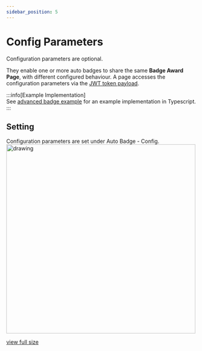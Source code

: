 ```yaml
---
sidebar_position: 5
---
```


# Config Parameters

Configuration parameters are optional.

They enable one or more auto badges to share the same **Badge Award Page**, with different configured behaviour. A page accesses the configuration parameters via the [JWT token payload](/docs/01-auto-badge-integration/04-API%20Calls/01_token.md).

:::info[Example Implementation]  
See [advanced badge example](https://github.com/neilck/aka-autobadge/tree/main/src/app/advanced) for an example implementation in Typescript.
:::

## Setting

Configuration parameters are set under Auto Badge - Config.
<img src="/img/badge-config-params.png" alt="drawing" width="500"/>

[view full size](/img/badge-config-params.png)
